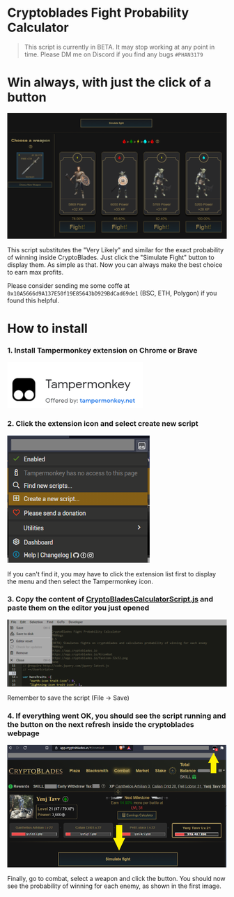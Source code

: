 # Cryptoblades Fight Probability Calculator 

> This script is currently in BETA. It may stop working at any point in time. Please DM me on Discord if you find any bugs `#PHAN3179`  

# Win always, with just the click of a button

![sample_image](sample.png)

This script substitutes the "Very Likely" and similar for the exact probability of winning inside CryptoBlades. Just click the 
"Simulate Fight" button to display them. As simple as that. Now you can always make the best choice to earn max profits.

Please consider sending me some coffe at `0x10A5666d9A137E50f19E85643bD929BdCad69de1` (BSC, ETH, Polygon) if you found this helpful.

# How to install

### 1. Install Tampermonkey extension on Chrome or Brave

![tampermonkey](tampermonkey.png)

### 2. Click the extension icon and select create new script

![create-new](create-new.png)

If you can't find it, you may have to click the extension list first to display the menu and then select the Tampermonkey icon.

### 3. Copy the content of [CryptoBladesCalculatorScript.js](CryptoBladesCalculatorScript.js) and paste them on the editor you just opened

![save-script](save-script.png)

Remember to save the script (File -> Save)

### 4. If everything went OK, you should see the script running and the button on the next refresh inside the cryptoblades webpage

![result](result.png)

Finally, go to combat, select a weapon and click the button. You should now see the probability of winning for each enemy, as shown in the first image.
